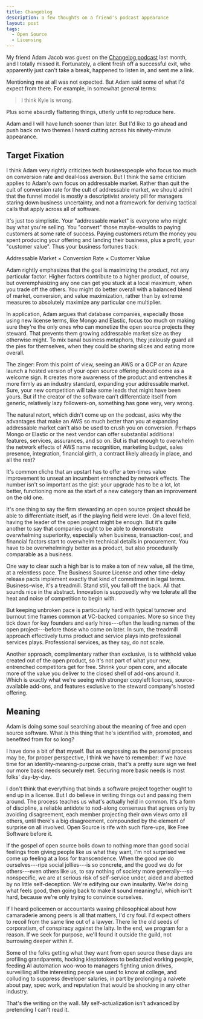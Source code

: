 ```yaml
---
title: Changeblog
description: a few thoughts on a friend's podcast appearance
layout: post
tags:
  - Open Source
  - Licensing
---
```


My friend Adam Jacob was guest on the [Changelog podcast](https://changelog.com/podcast/353) last month, and I totally missed it.  Fortunately, a client fresh off a successful exit, who apparently just can't take a break, happened to listen in, and sent me a link.

Mentioning me at all was not expected.  But Adam said some of what I'd expect from there.  For example, in somewhat general terms:

> I think Kyle is wrong.

Plus some absurdly flattering things, utterly unfit to reproduce here.

Adam and I will have lunch sooner than later.  But I'd like to go ahead and push back on two themes I heard cutting across his ninety-minute appearance.

## Target Fixation

I think Adam very rightly criticizes tech businesspeople who focus too much on conversion rate and deal-loss aversion.  But I think the same criticism applies to Adam's own focus on addressable market.  Rather than quit the cult of conversion rate for the cult of addressable market, we should admit that the funnel model is mostly a descriptivist anxiety pill for managers staring down business uncertainty, and not a framework for deriving tactical calls that apply across all of software.

It's just too simplistic.  Your "addressable market" is everyone who might buy what you're selling.  You "convert" those maybe-woulds to paying customers at some rate of success.  Paying customers return the money you spent producing your offering and landing their business, plus a profit, your "customer value".  Thus your business fortunes track:

Addressable Market &times; Conversion Rate &times; Customer Value

Adam rightly emphasizes that the goal is maximizing the product, not any particular factor.  Higher factors contribute to a higher product, of course, but overemphasizing any one can get you stuck at a local maximum, when you trade off the others.  You might do better overall with a balanced blend of market, conversion, and value maximization, rather than by extreme measures to absolutely maximize any particular one multiplier.

In application, Adam argues that database companies, especially those using new license terms, like Mongo and Elastic, focus too much on making sure they're the only ones who can monetize the open source projects they steward.  That prevents them growing addressable market size as they otherwise might.  To mix banal business metaphors, they jealously guard all the pies for themselves, when they could be sharing slices and eating more overall.

The zinger:  From this point of view, seeing an AWS or a GCP or an Azure launch a hosted version of your open source offering should come as a welcome sign.  It creates more awareness of the product and entrenches it more firmly as an industry standard, expanding your addressable market.  Sure, your new competition will take some leads that might have been yours.  But if the creator of the software can't differentiate itself from generic, relatively lazy followers-on, something has gone very, very wrong.

The natural retort, which didn't come up on the podcast, asks why the advantages that make an AWS so much better than you at expanding addressable market can't also be used to crush you on conversion.  Perhaps Mongo or Elastic or the next vendor can offer substantial additional features, services, assurances, and so on.  But is that enough to overwhelm the network effects of AWS name recognition, marketing budget, sales presence, integration, financial girth, a contract likely already in place, and all the rest?

It's common cliche that an upstart has to offer a ten-times value improvement to unseat an incumbent entrenched by network effects.  The number isn't so important as the gist: your upgrade has to be a lot, lot better, functioning more as the start of a new category than an improvement on the old one.

It's one thing to say the firm stewarding an open source project should be able to differentiate itself, as if the playing field were level.  On a level field, having the leader of the open project might be enough.  But it's quite another to say that companies ought to be able to demonstrate overwhelming superiority, especially when business, transaction-cost, and financial factors start to overwhelm technical details in procurement.  You have to be overwhelmingly better as a product, but also procedurally comparable as a business.

One way to clear such a high bar is to make a ton of new value, all the time, at a relentless pace.  The Business Source License and other time-delay release pacts implement exactly that kind of commitment in legal terms.  Business-wise, it's a treadmill.  Stand still, you fall off the back.  All that sounds nice in the abstract.  Innovation is supposedly why we tolerate all the heat and noise of competition to begin with.

But keeping unbroken pace is particularly hard with typical turnover and burnout time frames common at VC-backed companies.  More so since they tick down for key founders and early hires---often the leading names of the open project---before those who come on later.  In sum, the treadmill approach effectively turns product and service plays into professional services plays.  Professional services, as they say, do not scale.

Another approach, complimentary rather than exclusive, is to withhold value created out of the open product, so it's not part of what your new, entrenched competitors get for free.  Shrink your open core, and allocate more of the value you deliver to the closed shell of add-ons around it.  Which is exactly what we're seeing with stronger copyleft licenses, source-available add-ons, and features exclusive to the steward company's hosted offering.

## Meaning

Adam is doing some soul searching about the meaning of free and open source software.  What _is_ this thing that he's identified with, promoted, and benefited from for so long?

I have done a bit of that myself.  But as engrossing as the personal process may be, for proper perspective, I think we have to remember:  If we have time for an identity-meaning-purpose crisis, that's a pretty sure sign we feel our more basic needs securely met.  Securing more basic needs is most folks' day-by-day.

I don't think that everything that binds a software project together ought to end up in a license.  But I do believe in writing things out and passing them around.  The process teaches us what's actually held in common.  It's a form of discipline, a reliable antidote to nod-along consensus that agrees only by avoiding disagreement, each member projecting their own views onto all others, until there's a big disagreement, compounded by the element of surprise on all involved.  Open Source is rife with such flare-ups, like Free Software before it.

If the gospel of open source boils down to nothing more than good social feelings from giving people like us what they want, I'm not surprised we come up feeling at a loss for transcendence.  When the good we do ourselves---ripe social jollies---is so concrete, and the good we do for others---even others like us, to say nothing of society more generally---so nonspecific, we are at serious risk of self-service under, aided and abetted by no little self-deception.  We're edifying our own insularity.  We're doing what feels good, then going back to make it sound meaningful, which isn't hard, because we're only trying to convince ourselves.

If I heard policemen or accountants waxing philosophical about how camaraderie among peers is all that matters, I'd cry foul.  I'd expect others to recoil from the same line out of a lawyer.  There lie the old seeds of corporatism, of conspiracy against the laity.  In the end, we program for a reason.  If we seek for purpose, we'll found it outside the guild, not burrowing deeper within it.

Some of the folks getting what they want from open source these days are profiling grandparents, hocking kleptotokens to bedazzled working people, feeding AI automation woo-woo to managers fighting union drives, surveilling all the interesting people we used to know at college, and colluding to suppress developer salaries, in part by prolonging a naivete about pay, spec work, and reputation that would be shocking in any other industry.

That's the writing on the wall.  My self-actualization isn't advanced by pretending I can't read it.
